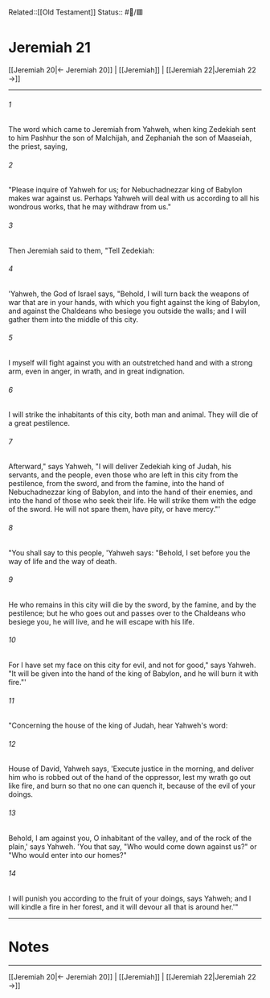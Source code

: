 Related::[[Old Testament]]
Status:: #📖/🟥
# Jeremiah 21

[[Jeremiah 20|← Jeremiah 20]] | [[Jeremiah]] | [[Jeremiah 22|Jeremiah 22 →]]
***



###### 1 
The word which came to Jeremiah from Yahweh, when king Zedekiah sent to him Pashhur the son of Malchijah, and Zephaniah the son of Maaseiah, the priest, saying, 

###### 2 
"Please inquire of Yahweh for us; for Nebuchadnezzar king of Babylon makes war against us. Perhaps Yahweh will deal with us according to all his wondrous works, that he may withdraw from us." 

###### 3 
Then Jeremiah said to them, "Tell Zedekiah: 

###### 4 
'Yahweh, the God of Israel says, "Behold, I will turn back the weapons of war that are in your hands, with which you fight against the king of Babylon, and against the Chaldeans who besiege you outside the walls; and I will gather them into the middle of this city. 

###### 5 
I myself will fight against you with an outstretched hand and with a strong arm, even in anger, in wrath, and in great indignation. 

###### 6 
I will strike the inhabitants of this city, both man and animal. They will die of a great pestilence. 

###### 7 
Afterward," says Yahweh, "I will deliver Zedekiah king of Judah, his servants, and the people, even those who are left in this city from the pestilence, from the sword, and from the famine, into the hand of Nebuchadnezzar king of Babylon, and into the hand of their enemies, and into the hand of those who seek their life. He will strike them with the edge of the sword. He will not spare them, have pity, or have mercy."' 

###### 8 
"You shall say to this people, 'Yahweh says: "Behold, I set before you the way of life and the way of death. 

###### 9 
He who remains in this city will die by the sword, by the famine, and by the pestilence; but he who goes out and passes over to the Chaldeans who besiege you, he will live, and he will escape with his life. 

###### 10 
For I have set my face on this city for evil, and not for good," says Yahweh. "It will be given into the hand of the king of Babylon, and he will burn it with fire."' 

###### 11 
"Concerning the house of the king of Judah, hear Yahweh's word: 

###### 12 
House of David, Yahweh says, 'Execute justice in the morning, and deliver him who is robbed out of the hand of the oppressor, lest my wrath go out like fire, and burn so that no one can quench it, because of the evil of your doings. 

###### 13 
Behold, I am against you, O inhabitant of the valley, and of the rock of the plain,' says Yahweh. 'You that say, "Who would come down against us?" or "Who would enter into our homes?" 

###### 14 
I will punish you according to the fruit of your doings, says Yahweh; and I will kindle a fire in her forest, and it will devour all that is around her.'"

---
# Notes


***
[[Jeremiah 20|← Jeremiah 20]] | [[Jeremiah]] | [[Jeremiah 22|Jeremiah 22 →]]
